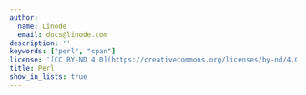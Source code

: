 ```yaml
---
author:
  name: Linode
  email: docs@linode.com
description: ''
keywords: ["perl", "cpan"]
license: '[CC BY-ND 4.0](https://creativecommons.org/licenses/by-nd/4.0)'
title: Perl
show_in_lists: true
---
```

